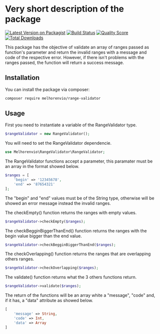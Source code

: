 # Very short description of the package

[![Latest Version on Packagist](https://img.shields.io/packagist/v/melhorenvio/range-validator.svg?style=flat-square)](https://packagist.org/packages/melhorenvio/range-validator)
[![Build Status](https://img.shields.io/travis/melhorenvio/range-validator/master.svg?style=flat-square)](https://travis-ci.org/melhorenvio/range-validator)
[![Quality Score](https://img.shields.io/scrutinizer/g/melhorenvio/range-validator.svg?style=flat-square)](https://scrutinizer-ci.com/g/melhorenvio/range-validator)
[![Total Downloads](https://img.shields.io/packagist/dt/melhorenvio/range-validator.svg?style=flat-square)](https://packagist.org/packages/melhorenvio/range-validator)

This package has the objective of validate an array of ranges passed as function's parameter and return the invalid ranges with a message and code of the respective error. However, if there isn't problems with the ranges passed, the function will return a success message.

## Installation

You can install the package via composer:

```bash
composer require melhorenvio/range-validator
```

## Usage

First you need to instantiate a variable of the RangeValidator type.
``` php
$rangeValidator = new RangeValidator();
```

You will need to set the RangeValidator dependencie.
``` php
use Melhorenvio\RangeValidator\RangeValidator;
```

The RangeValidator functions accept a parameter, this paramater must be an array in the format showed below.
``` php
$ranges = [
    'begin' => '12345678',
    'end' => '87654321'
];
```
The "begin" and "end" values must be of the String type, otherwise will be showed an error message instead the invalid ranges.

The checkEmpty() function returns the ranges with empty values.
``` php
$rangeValidator->checkEmpty($ranges);
```

The checkBegginBiggerThanEnd() function returns the ranges with the begin value bigger than the end value.
``` php
$rangeValidator->checkBegginBiggerThanEnd($ranges);
```

The checkOverlapping() function returns the ranges that are overlapping others ranges.
``` php
$rangeValidator->checkOverlapping($ranges);
```

The validate() function returns what the 3 others functions return.
``` php
$rangeValidator->validate($ranges);
```

The return of the functions will be an array white a "message", "code" and, if it has, a "data" attribute as showed below.
``` php
[
    'message' => String,
    'code' => Int,
    'data' => Array
]
```

<!-- ### Testing

``` bash
composer test
```

### Changelog

Please see [CHANGELOG](CHANGELOG.md) for more information what has changed recently.

## Contributing

Please see [CONTRIBUTING](CONTRIBUTING.md) for details.

### Security

If you discover any security related issues, please email tecnologia@melhorenvio.com instead of using the issue tracker.

## Credits

- [Melhor Envio](https://github.com/melhorenvio)
- [All Contributors](../../contributors)

## License

The MIT License (MIT). Please see [License File](LICENSE.md) for more information.

## Laravel Package Boilerplate

This package was generated using the [Laravel Package Boilerplate](https://laravelpackageboilerplate.com). -->
